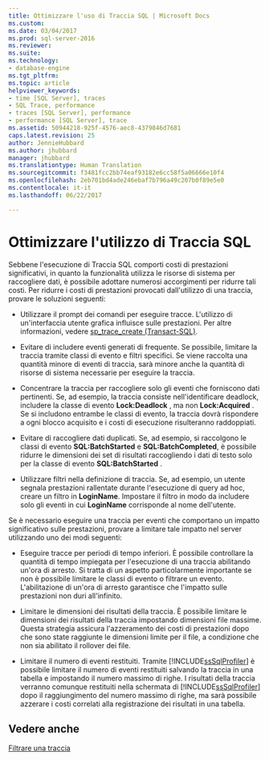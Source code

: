 ```yaml
---
title: Ottimizzare l'uso di Traccia SQL | Microsoft Docs
ms.custom: 
ms.date: 03/04/2017
ms.prod: sql-server-2016
ms.reviewer: 
ms.suite: 
ms.technology:
- database-engine
ms.tgt_pltfrm: 
ms.topic: article
helpviewer_keywords:
- time [SQL Server], traces
- SQL Trace, performance
- traces [SQL Server], performance
- performance [SQL Server], trace
ms.assetid: 50944218-925f-4576-aec8-4379846d7681
caps.latest.revision: 25
author: JennieHubbard
ms.author: jhubbard
manager: jhubbard
ms.translationtype: Human Translation
ms.sourcegitcommit: f3481fcc2bb74eaf93182e6cc58f5a06666e10f4
ms.openlocfilehash: 2eb701bd4ade246ebaf7b796a49c207b0f89e5e0
ms.contentlocale: it-it
ms.lasthandoff: 06/22/2017

---
```

# <a name="optimize-sql-trace"></a>Ottimizzare l'utilizzo di Traccia SQL
  Sebbene l'esecuzione di Traccia SQL comporti costi di prestazioni significativi, in quanto la funzionalità utilizza le risorse di sistema per raccogliere dati, è possibile adottare numerosi accorgimenti per ridurre tali costi. Per ridurre i costi di prestazioni provocati dall'utilizzo di una traccia, provare le soluzioni seguenti:  
  
-   Utilizzare il prompt dei comandi per eseguire tracce. L'utilizzo di un'interfaccia utente grafica influisce sulle prestazioni. Per altre informazioni, vedere [sp_trace_create &#40;Transact-SQL&#41;](../../relational-databases/system-stored-procedures/sp-trace-create-transact-sql.md).  
  
-   Evitare di includere eventi generati di frequente. Se possibile, limitare la traccia tramite classi di evento e filtri specifici. Se viene raccolta una quantità minore di eventi di traccia, sarà minore anche la quantità di risorse di sistema necessarie per eseguire la traccia.  
  
-   Concentrare la traccia per raccogliere solo gli eventi che forniscono dati pertinenti. Se, ad esempio, la traccia consiste nell'identificare deadlock, includere la classe di evento **Lock:Deadlock** , ma non **Lock:Acquired** . Se si includono entrambe le classi di evento, la traccia dovrà rispondere a ogni blocco acquisito e i costi di esecuzione risulteranno raddoppiati.  
  
-   Evitare di raccogliere dati duplicati. Se, ad esempio, si raccolgono le classi di evento **SQL:BatchStarted** e **SQL:BatchCompleted**, è possibile ridurre le dimensioni dei set di risultati raccogliendo i dati di testo solo per la classe di evento **SQL:BatchStarted** .  
  
-   Utilizzare filtri nella definizione di traccia. Se, ad esempio, un utente segnala prestazioni rallentate durante l'esecuzione di query ad hoc, creare un filtro in **LoginName**. Impostare il filtro in modo da includere solo gli eventi in cui **LoginName** corrisponde al nome dell'utente.  
  
 Se è necessario eseguire una traccia per eventi che comportano un impatto significativo sulle prestazioni, provare a limitare tale impatto nel server utilizzando uno dei modi seguenti:  
  
-   Eseguire tracce per periodi di tempo inferiori. È possibile controllare la quantità di tempo impiegata per l'esecuzione di una traccia abilitando un'ora di arresto. Si tratta di un aspetto particolarmente importante se non è possibile limitare le classi di evento o filtrare un evento. L'abilitazione di un'ora di arresto garantisce che l'impatto sulle prestazioni non duri all'infinito.  
  
-   Limitare le dimensioni dei risultati della traccia. È possibile limitare le dimensioni dei risultati della traccia impostando dimensioni file massime. Questa strategia assicura l'azzeramento dei costi di prestazioni dopo che sono state raggiunte le dimensioni limite per il file, a condizione che non sia abilitato il rollover dei file.  
  
-   Limitare il numero di eventi restituiti. Tramite [!INCLUDE[ssSqlProfiler](../../includes/sssqlprofiler-md.md)] è possibile limitare il numero di eventi restituiti salvando la traccia in una tabella e impostando il numero massimo di righe. I risultati della traccia verranno comunque restituiti nella schermata di [!INCLUDE[ssSqlProfiler](../../includes/sssqlprofiler-md.md)] dopo il raggiungimento del numero massimo di righe, ma sarà possibile azzerare i costi correlati alla registrazione dei risultati in una tabella.  
  
## <a name="see-also"></a>Vedere anche  
 [Filtrare una traccia](../../relational-databases/sql-trace/filter-a-trace.md)  
  
  
